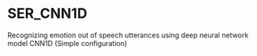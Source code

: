 # SER_CNN1D
Recognizing emotion out of speech utterances using deep neural network model CNN1D (Simple configuration)
